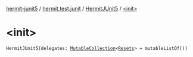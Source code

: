 [hermit-junit5](../../index.md) / [hermit.test.junit](../index.md) / [HermitJUnit5](index.md) / [&lt;init&gt;](./-init-.md)

# &lt;init&gt;

`HermitJUnit5(delegates: `[`MutableCollection`](https://kotlinlang.org/api/latest/jvm/stdlib/kotlin.collections/-mutable-collection/index.html)`<`[`Resets`](https://rbusarow.github.io/Hermit/hermit-core/hermit.test/-resets/index.md)`> = mutableListOf())`